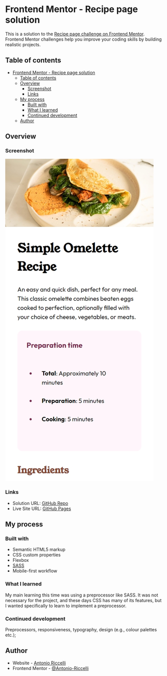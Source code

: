 # Frontend Mentor - Recipe page solution

This is a solution to the [Recipe page challenge on Frontend Mentor](https://www.frontendmentor.io/challenges/recipe-page-KiTsR8QQKm). Frontend Mentor challenges help you improve your coding skills by building realistic projects. 

## Table of contents

- [Frontend Mentor - Recipe page solution](#frontend-mentor---recipe-page-solution)
  - [Table of contents](#table-of-contents)
  - [Overview](#overview)
    - [Screenshot](#screenshot)
    - [Links](#links)
  - [My process](#my-process)
    - [Built with](#built-with)
    - [What I learned](#what-i-learned)
    - [Continued development](#continued-development)
  - [Author](#author)

## Overview

### Screenshot

![Mobile screenshot](<mobile-screenshot.jpeg>)

### Links

- Solution URL: [GitHub Repo](https://github.com/Antonio-Riccelli/frontend-mentor-recipe-page)
- Live Site URL: [GitHub Pages](https://antonio-riccelli.github.io/frontend-mentor-recipe-page/)

## My process

### Built with

- Semantic HTML5 markup
- CSS custom properties
- Flexbox
- [SASS](https://sass-lang.com/)
- Mobile-first workflow

### What I learned

My main learning this time was using a preprocessor like SASS. It was not necessary for the project, and these days CSS has many of its features, but I wanted specifically to learn to implement a preprocessor.

### Continued development

Preprocessors, responsiveness, typography, design (e.g., colour palettes etc.);

## Author

- Website - [Antonio Riccelli](https://antonioriccelli.com)
- Frontend Mentor - [@Antonio-Riccelli](https://www.frontendmentor.io/profile/Antonio-Riccelli)
